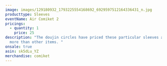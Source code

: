```yaml
---
image: images/129180932_1793225554168692_6929597512164336431_n.jpg
producttype: Sleeves
eventName: Air Comiket 2
pricings:
  - quantity: 1
    price: 25
description: "The doujin circles have priced these particular sleeves a little
  more than other items. "
onsale: true
asin: sk5dLu_YZ
merchandise: comiket
---
```

